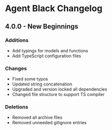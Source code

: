 # Agent Black Changelog

## 4.0.0 - New Beginnings
### Additions
* Add typings for models and functions
* Add TypeScript configuration files

### Changes
* Fixed some typos
* Updated string concatenation
* Upgraded and version locked all dependencies
* Changed file structure to support TS compiler

### Deletions
* Removed all archive files
* Removed unneeded gitignore entries
